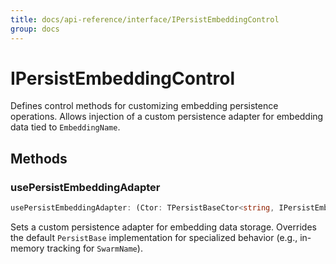 ```yaml
---
title: docs/api-reference/interface/IPersistEmbeddingControl
group: docs
---
```


# IPersistEmbeddingControl

Defines control methods for customizing embedding persistence operations.
Allows injection of a custom persistence adapter for embedding data tied to `EmbeddingName`.

## Methods

### usePersistEmbeddingAdapter

```ts
usePersistEmbeddingAdapter: (Ctor: TPersistBaseCtor<string, IPersistEmbeddingData>) => void
```

Sets a custom persistence adapter for embedding data storage.
Overrides the default `PersistBase` implementation for specialized behavior (e.g., in-memory tracking for `SwarmName`).
